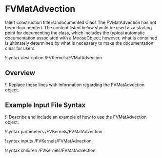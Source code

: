 # FVMatAdvection

!alert construction title=Undocumented Class
The FVMatAdvection has not been documented. The content listed below should be used as a starting point for
documenting the class, which includes the typical automatic documentation associated with a
MooseObject; however, what is contained is ultimately determined by what is necessary to make the
documentation clear for users.

!syntax description /FVKernels/FVMatAdvection

## Overview

!! Replace these lines with information regarding the FVMatAdvection object.

## Example Input File Syntax

!! Describe and include an example of how to use the FVMatAdvection object.

!syntax parameters /FVKernels/FVMatAdvection

!syntax inputs /FVKernels/FVMatAdvection

!syntax children /FVKernels/FVMatAdvection

